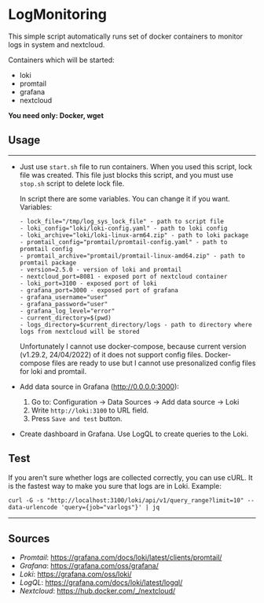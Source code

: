 # __LogMonitoring__

This simple script automatically runs set of docker containers to monitor logs in system and nextcloud. 

Containers which will be started: 
- loki
- promtail
- grafana
- nextcloud

__You need only: Docker, wget__

## __Usage__
___

 - Just use ```start.sh``` file to run containers. When you used this script, lock file was created. This file just blocks this script, and you must use ```stop.sh``` script to delete lock file. 

    In script there are some variables. You can change it if you want.
    Variables:
    ```
    - lock_file="/tmp/log_sys_lock_file" - path to script file
    - loki_config="loki/loki-config.yaml" - path to loki config
    - loki_archive="loki/loki-linux-arm64.zip" - path to loki package
    - promtail_config="promtail/promtail-config.yaml" - path to promtail config
    - promtail_archive="promtail/promtail-linux-amd64.zip" - path to promtail package
    - version=2.5.0 - version of loki and promtail 
    - nextcloud_port=8081 - exposed port of nextcloud container
    - loki_port=3100 - exposed port of loki
    - grafana_port=3000 - exposed port of grafana
    - grafana_username="user"
    - grafana_password="user"
    - grafana_log_level="error"
    - current_directory=$(pwd)
    - logs_directory=$current_directory/logs - path to directory where logs from nextcloud will be stored
    ```

    Unfortunately I cannot use docker-compose, because current version (v1.29.2, 24/04/2022) of it does not support config files. Docker-compose files are ready to use but I cannot use presonalized config files for loki and promtail.


- Add data source in Grafana (http://0.0.0.0:3000):

    1. Go to: Configuration -> Data Sources -> Add data source -> Loki
    2. Write ```http://loki:3100``` to URL field.
    3. Press ```Save and test``` button.

- Create dashboard in Grafana. Use LogQL to create queries to the Loki.

## Test

If you aren't sure whether logs are collected correctly, you can use cURL. It is the fastest way to make you sure that logs are in Loki. Example:

```
curl -G -s "http://localhost:3100/loki/api/v1/query_range?limit=10" --data-urlencode 'query={job="varlogs"}' | jq
```
----
## __Sources__
- _Promtail_: https://grafana.com/docs/loki/latest/clients/promtail/
- _Grafana_: https://grafana.com/oss/grafana/
- _Loki_: https://grafana.com/oss/loki/
- _LogQL_: https://grafana.com/docs/loki/latest/logql/
- _Nextcloud_: https://hub.docker.com/_/nextcloud/


